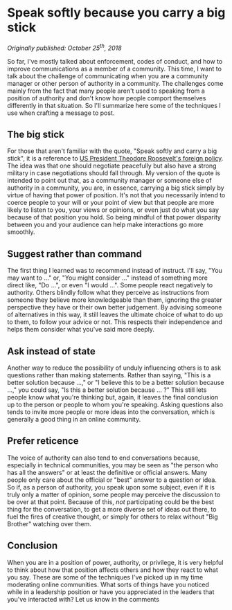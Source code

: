 # Speak softly because you carry a big stick

_Originally published: October 25<sup>th</sup>, 2018_

So far, I've mostly talked about enforcement, codes of conduct, and how to improve communications as a member of a community. This time, I want to talk about the challenge of communicating when you are a community manager or other person of authority in a community. The challenges come mainly from the fact that many people aren't used to speaking from a position of authority and don't know how people comport themselves differently in that situation. So I'll summarize here some of the techniques I use when crafting a message to post.

## The big stick

For those that aren't familiar with the quote, "Speak softly and carry a big stick", it is a reference to [US President Theodore Roosevelt's foreign policy](https://en.wikipedia.org/wiki/Big_Stick_ideology). The idea was that one should negotiate peacefully but also have a strong military in case negotiations should fall through. My version of the quote is intended to point out that, as a community manager or someone else of authority in a community, you are, in essence, carrying a big stick simply by virtue of having that power of position. It's not that you necessarily intend to coerce people to your will or your point of view but that people are more likely to listen to you, your views or opinions, or even just do what you say because of that position you hold. So being mindful of that power disparity between you and your audience can help make interactions go more smoothly.

## Suggest rather than command

The first thing I learned was to recommend instead of instruct. I'll say, "You may want to ..." or, "You might consider ..." instead of something more direct like, "Do ...", or even "I would ...". Some people react negatively to authority. Others blindly follow what they perceive as instructions from someone they believe more knowledgeable than them, ignoring the greater perspective they have or their own better judgement. By advising someone of alternatives in this way, it still leaves the ultimate choice of what to do up to them, to follow your advice or not. This respects their independence and helps them consider what you've said more deeply.

## Ask instead of state

Another way to reduce the possibility of unduly influencing others is to ask questions rather than making statements. Rather than saying, "This is a better solution because ...," or "I believe this to be a better solution because ...," you could say, "Is this a better solution because ... ?" This still lets people know what you're thinking but, again, it leaves the final conclusion up to the person or people to whom you're speaking. Asking questions also tends to invite more people or more ideas into the conversation, which is generally a good thing in an online community.

## Prefer reticence

The voice of authority can also tend to end conversations because, especially in technical communities, you may be seen as "the person who has all the answers" or at least the definitive or official answers. Many people only care about the official or "best" answer to a question or idea. So if, as a person of authority, you speak upon some subject, even if it is truly only a matter of opinion, some people may perceive the discussion to be over at that point. Because of this, _not_ participating could be the best thing for the conversation, to get a more diverse set of ideas out there, to fuel the fires of creative thought, or simply for others to relax without "Big Brother" watching over them.

## Conclusion

When you are in a position of power, authority, or privilege, it is very helpful to think about how that position affects others and how they react to what you say. These are some of the techniques I've picked up in my time moderating online communities. What sorts of things have you noticed while in a leadership position or have you appreciated in the leaders that you've interacted with? Let us know in the comments

